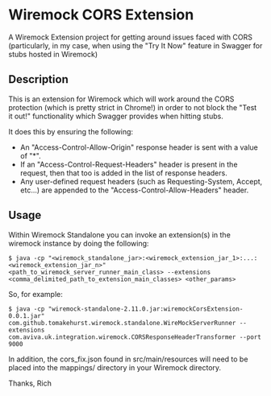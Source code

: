 # Wiremock CORS Extension
A Wiremock Extension project for getting around issues faced with CORS (particularly, in my case, when using the "Try It Now" feature in Swagger for stubs hosted in Wiremock)

## Description
This is an extension for Wiremock which will work around the CORS protection (which is pretty strict in Chrome!) in order to not block the "Test it out!" functionality which Swagger provides when hitting stubs.

It does this by ensuring the following:
- An "Access-Control-Allow-Origin" response header is sent with a value of "*".
- If an "Access-Control-Request-Headers" header is present in the request, then that too is added in the list of response headers.
- Any user-defined request headers (such as Requesting-System, Accept, etc...) are appended to the "Access-Control-Allow-Headers" header.


## Usage
Within Wiremock Standalone you can invoke an extension(s) in the wiremock instance by doing the following:
```
$ java -cp "<wiremock_standalone_jar>:<wiremock_extension_jar_1>:...:<wiremock_extension_jar_n>" <path_to_wiremock_server_runner_main_class> --extensions <comma_delimited_path_to_extension_main_classes> <other_params>
```
So, for example:
```
$ java -cp "wiremock-standalone-2.11.0.jar:wiremockCorsExtension-0.0.1.jar" com.github.tomakehurst.wiremock.standalone.WireMockServerRunner --extensions com.aviva.uk.integration.wiremock.CORSResponseHeaderTransformer --port 9000
```
In addition, the cors_fix.json found in src/main/resources will need to be placed into the mappings/ directory in your Wiremock directory.

Thanks,
Rich

